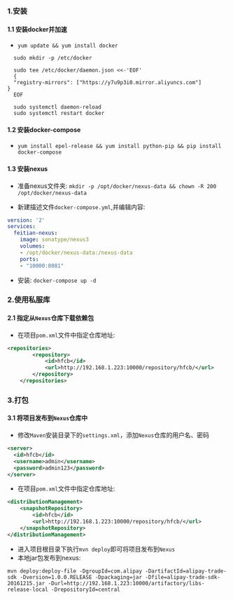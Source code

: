 ### 1.安装
#### 1.1 安装docker并加速
- `yum update && yum install docker`

```
  sudo mkdir -p /etc/docker

  sudo tee /etc/docker/daemon.json <<-'EOF'
  {
  "registry-mirrors": ["https://y7u9p3i0.mirror.aliyuncs.com"]
}
  EOF

  sudo systemctl daemon-reload
  sudo systemctl restart docker
```
  
#### 1.2 安装docker-compose

- `yum install epel-release && yum install python-pip && pip install docker-compose`

#### 1.3 安装nexus

- 准备nexus文件夹: `mkdir -p /opt/docker/nexus-data && chown -R 200 /opt/docker/nexus-data`

- 新建描述文件`docker-compose.yml`,并编辑内容:

```yml
version: '2'
services:
  feitian-nexus: 
    image: sonatype/nexus3
    volumes:
    - /opt/docker/nexus-data:/nexus-data
    ports:
    - "10000:8081"
```

- 安装: `docker-compose up -d`

### 2.使用私服库
#### 2.1 指定从`Nexus`仓库下载依赖包
- 在项目`pom.xml`文件中指定仓库地址:

```xml
<repositories>
		<repository>
			<id>hfcb</id>
			<url>http://192.168.1.223:10000/repository/hfcb/</url>
		</repository>
	</repositories>
```

### 3.打包
#### 3.1 将项目发布到`Nexus`仓库中
- 修改`Maven`安装目录下的`settings.xml`，添加`Nexus`仓库的用户名、密码

```xml
<server>
  <id>hfcb</id>
  <username>admin</username>
  <password>admin123</password>
</server>
```

- 在项目`pom.xml`文件中指定仓库地址:

```xml
<distributionManagement>
    <snapshotRepository>
        <id>hfcb</id>
        <url>http://192.168.1.223:10000/repository/hfcb/</url>
    </snapshotRepository>
</distributionManagement>
```
- 进入项目根目录下执行`mvn deploy`即可将项目发布到`Nexus`
- 本地jar包发布到nexus:

```
mvn deploy:deploy-file -DgroupId=com.alipay -DartifactId=alipay-trade-sdk -Dversion=1.0.0.RELEASE -Dpackaging=jar -Dfile=alipay-trade-sdk-20161215.jar -Durl=http://192.168.1.223:10000/artifactory/libs-release-local -DrepositoryId=central
```